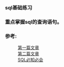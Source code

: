 ### sql基础练习
### 重点掌握sql的查询语句。
### 参考:<br>
&emsp;&emsp;&emsp;[第一篇文章](http://blog.csdn.net/zhao13083837081/article/details/53284178)<br>
&emsp;&emsp;&emsp;[第二篇文章](http://blog.csdn.net/qaz13177_58_/article/details/5575711)<br>
&emsp;&emsp;&emsp;[SQL必知必会](https://book.douban.com/subject/24250054/)<br>
